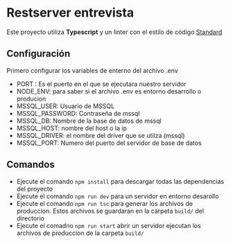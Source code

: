 # Restserver entrevista

Este proyecto utiliza **Typescript** y un linter con el estilo de código [Standard](https://standardjs.com/)

## Configuración

Primero configurar los variables de enterno del archivo .env
- PORT : Es el puerto en el que se ejecutara nuestro servidor
- NODE_ENV: para saber si el archivo .env es entorno desarrollo o producion
- MSSQL_USER: Usuario de MSSQL
- MSSQL_PASSWORD: Contraseña de mssql
- MSSQL_DB: Nombre de la base de datos de mssql
- MSSQL_HOST: nombre del host o la ip
- MSSQL_DRIVER: el nombre del driver que se utilza (mssql)
- MSSQL_PORT: Numero del puerto del servidor de base de datos

## Comandos
 - Ejecute el comando `npm install` para descargar todas las dependencias del proyecto
 - Ejecute el comando `npm run dev` para un servidor en entorno desarollo
 - Ejecute el comando `npm run tsc` para generar los archivos de produccion. Estos archivos se guardaran en la carpeta `build/` del directorio
 - Ejecute el comadno `npm run start` abrir un servidor ejecutan los archivos de produccion de la carpeta `build/`

